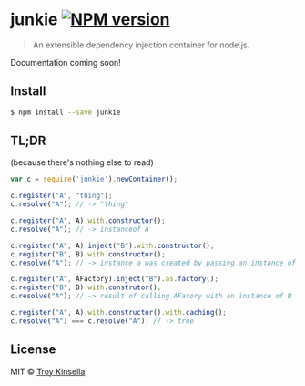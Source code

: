 # junkie [![NPM version][npm-image]][npm-url]
> An extensible dependency injection container for node.js.

Documentation coming soon!

## Install

```sh
$ npm install --save junkie
```


## TL;DR
(because there's nothing else to read)

```js
var c = require('junkie').newContainer();

c.register("A", "thing");
c.resolve("A"); // -> "thing"

c.register("A", A).with.constructor();
c.resolve("A"); // -> instanceof A

c.register("A", A).inject("B").with.constructor();
c.register("B", B).with.constructor();
c.resolve("A"); // -> instance a was created by passing an instance of B into A's constructor 

c.register("A", AFactory).inject("B").as.factory();
c.register("B", B).with.construtor();
c.resolve("A"); // -> result of calling AFatory with an instance of B

c.register("A", A).with.constructor().with.caching();
c.resolve("A") === c.resolve("A"); // -> true

```

## License

MIT © [Troy Kinsella]()

[npm-image]: https://badge.fury.io/js/junkie.svg
[npm-url]: https://npmjs.org/package/junkie
